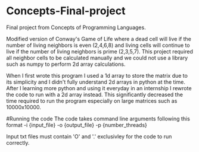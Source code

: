 # Concepts-Final-project
Final project from Concepts of Programming Languages.

Modified version of Conway's Game of Life where a dead cell will live if the number of living neighbors is even (2,4,6,8) and living cells will continue to live if the number of living neighbors is prime (2,3,5,7).
This project required all neighbor cells to be calculated manually and we could not use a library such as numpy to perform 2d array calculations.

When I first wrote this program I used a 1d array to store the matrix due to its simplicity and I didn't fully understand 2d arrays in python at the time. 
After I learning more python and using it everyday in an internship I rewrote the code to run with a 2d array instead. This significantly decreased the time required to run the program especially on large matrices such as 10000x10000.

#Running the code
The code takes command line arguments following this format
-i {input_file} -o {output_file} -p {number_threads}

Input txt files must contain 'O' and '.' exclusivley for the code to run correctly. 
